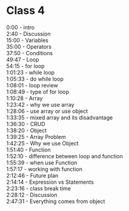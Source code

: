 # Class 4

0:00 - intro  
2:40 - Discussion  
15:00 - Variables  
35:00 - Operators  
37:50 - Conditions  
49:47 - Loop  
54:15 - for loop  
1:01:23 - while loop  
1:05:33 - do while loop  
1:08:01 - loop review  
1:08:49 - type of for loop  
1:10:28 - Array  
1:23:42 - why we use array  
1:28:06 - use array or use object  
1:33:35 - mixed array and its disadvantage  
1:36:30 - CRUD  
1:38:20 - Object  
1:39:25 - Array Problem  
1:42:25 - Why we use Object  
1:51:40 - Function  
1:52:10 - difference between loop and function  
1:55:39 - when use Function  
1:57:17 - working with function  
2:12:46 - Future plan  
2:14:14 - Expression vs Statements  
2:23:16 - class break time  
2:28:12 - Discussion  
2:47:31 - Everything comes from object  
